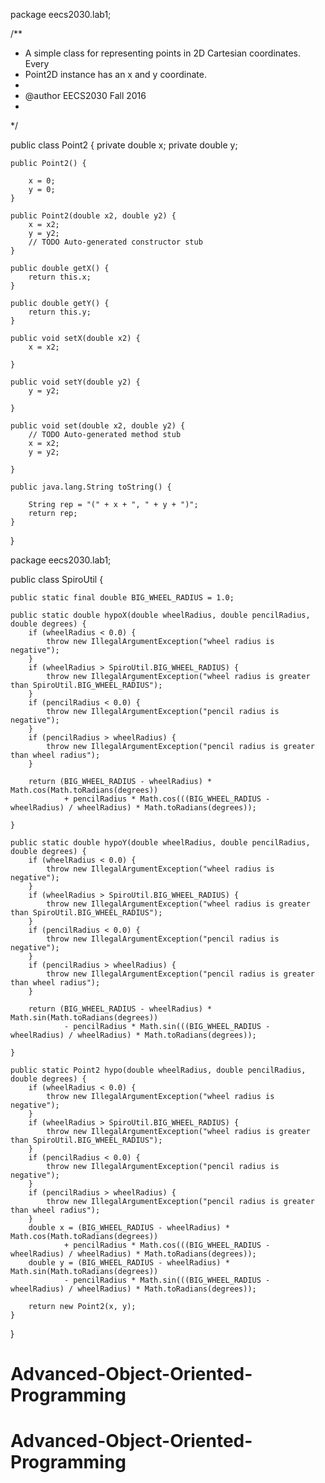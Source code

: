 package eecs2030.lab1;

/**
 * A simple class for representing points in 2D Cartesian coordinates. Every
 * Point2D instance has an x and y coordinate.
 * 
 * @author EECS2030 Fall 2016
 *
 */

public class Point2 {
    private double x;
    private double y;

    public Point2() {

        x = 0;
        y = 0;
    }

    public Point2(double x2, double y2) {
        x = x2;
        y = y2;
        // TODO Auto-generated constructor stub
    }

    public double getX() {
        return this.x;
    }

    public double getY() {
        return this.y;
    }

    public void setX(double x2) {
        x = x2;

    }

    public void setY(double y2) {
        y = y2;

    }

    public void set(double x2, double y2) {
        // TODO Auto-generated method stub
        x = x2;
        y = y2;

    }

    public java.lang.String toString() {

        String rep = "(" + x + ", " + y + ")";
        return rep;
    }

}

package eecs2030.lab1;

public class SpiroUtil {

    public static final double BIG_WHEEL_RADIUS = 1.0;

    public static double hypoX(double wheelRadius, double pencilRadius, double degrees) {
        if (wheelRadius < 0.0) {
            throw new IllegalArgumentException("wheel radius is negative");
        }
        if (wheelRadius > SpiroUtil.BIG_WHEEL_RADIUS) {
            throw new IllegalArgumentException("wheel radius is greater than SpiroUtil.BIG_WHEEL_RADIUS");
        }
        if (pencilRadius < 0.0) {
            throw new IllegalArgumentException("pencil radius is negative");
        }
        if (pencilRadius > wheelRadius) {
            throw new IllegalArgumentException("pencil radius is greater than wheel radius");
        }

        return (BIG_WHEEL_RADIUS - wheelRadius) * Math.cos(Math.toRadians(degrees))
                + pencilRadius * Math.cos(((BIG_WHEEL_RADIUS - wheelRadius) / wheelRadius) * Math.toRadians(degrees));

    }

    public static double hypoY(double wheelRadius, double pencilRadius, double degrees) {
        if (wheelRadius < 0.0) {
            throw new IllegalArgumentException("wheel radius is negative");
        }
        if (wheelRadius > SpiroUtil.BIG_WHEEL_RADIUS) {
            throw new IllegalArgumentException("wheel radius is greater than SpiroUtil.BIG_WHEEL_RADIUS");
        }
        if (pencilRadius < 0.0) {
            throw new IllegalArgumentException("pencil radius is negative");
        }
        if (pencilRadius > wheelRadius) {
            throw new IllegalArgumentException("pencil radius is greater than wheel radius");
        }

        return (BIG_WHEEL_RADIUS - wheelRadius) * Math.sin(Math.toRadians(degrees))
                - pencilRadius * Math.sin(((BIG_WHEEL_RADIUS - wheelRadius) / wheelRadius) * Math.toRadians(degrees));

    }

    public static Point2 hypo(double wheelRadius, double pencilRadius, double degrees) {
        if (wheelRadius < 0.0) {
            throw new IllegalArgumentException("wheel radius is negative");
        }
        if (wheelRadius > SpiroUtil.BIG_WHEEL_RADIUS) {
            throw new IllegalArgumentException("wheel radius is greater than SpiroUtil.BIG_WHEEL_RADIUS");
        }
        if (pencilRadius < 0.0) {
            throw new IllegalArgumentException("pencil radius is negative");
        }
        if (pencilRadius > wheelRadius) {
            throw new IllegalArgumentException("pencil radius is greater than wheel radius");
        }
        double x = (BIG_WHEEL_RADIUS - wheelRadius) * Math.cos(Math.toRadians(degrees))
                + pencilRadius * Math.cos(((BIG_WHEEL_RADIUS - wheelRadius) / wheelRadius) * Math.toRadians(degrees));
        double y = (BIG_WHEEL_RADIUS - wheelRadius) * Math.sin(Math.toRadians(degrees))
                - pencilRadius * Math.sin(((BIG_WHEEL_RADIUS - wheelRadius) / wheelRadius) * Math.toRadians(degrees));

        return new Point2(x, y);
    }

}
# Advanced-Object-Oriented-Programming
# Advanced-Object-Oriented-Programming
